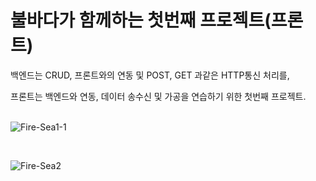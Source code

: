 # 불바다가 함께하는 첫번째 프로젝트(프론트)

<P>백엔드는 CRUD, 프론트와의 연동 및 POST, GET 과같은 HTTP통신 처리를,</P>
프론트는 백엔드와 연동, 데이터 송수신 및 가공을 연습하기 위한 첫번째 프로젝트.
<br>
<br>


![Fire-Sea1-1](https://user-images.githubusercontent.com/93258358/236479740-2ccdc7cb-36a0-461c-b0ac-c1f3a084f2bb.PNG)

<br>

![Fire-Sea2](https://user-images.githubusercontent.com/93258358/236479730-48ffac5b-03fd-4b79-b996-097a58964122.PNG)

